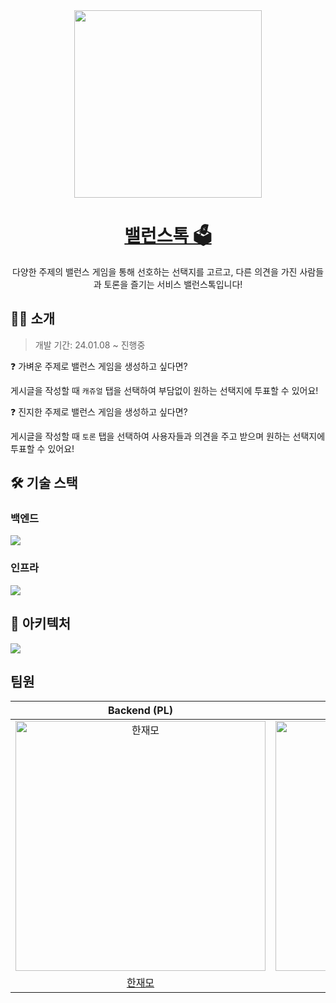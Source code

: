 <div align="center">

<img width="300" src="https://github.com/CHZZK-Study/Balance-Talk-Backend/assets/110653660/db63193c-b4cc-4e55-ab47-c1eb83debf8e">

# [밸런스톡 🗳️](https://balancetalk.kro.kr/)
다양한 주제의 밸런스 게임을 통해 선호하는 선택지를 고르고, 다른 의견을 가진 사람들과 토론을 즐기는 서비스 밸런스톡입니다!

</div>

## 🙋🏻 소개
> 개발 기간: 24.01.08 ~ 진행중

❓ 가벼운 주제로 밸런스 게임을 생성하고 싶다면?

게시글을 작성할 때 `캐쥬얼` 탭을 선택하여 부담없이 원하는 선택지에 투표할 수 있어요!

❓ 진지한 주제로 밸런스 게임을 생성하고 싶다면?

게시글을 작성할 때 `토론` 탭을 선택하여 사용자들과 의견을 주고 받으며 원하는 선택지에 투표할 수 있어요!

## 🛠️ 기술 스택
### 백엔드
<img src="https://github.com/CHZZK-Study/Balance-Talk-Backend/assets/110653660/6d2a14ef-92bb-4021-967c-4c8b58939be8">

### 인프라
<img src="https://github.com/CHZZK-Study/Balance-Talk-Backend/assets/110653660/cd69ce13-c775-44a1-a3fe-6846985e14e8">


## 🧱 아키텍처
<img src="https://github.com/CHZZK-Study/Balance-Talk-Backend/assets/110653660/f4f1f902-4197-422b-8286-c9923212f0d4">

## 팀원
|                                         Backend (PL)                                         |                                         Backend                                          |                                         Backend                                          |                                       Frontend                                        |                                        Frontend                                         |                                        Frontend                                        |
| :--------------------------------------------------------------------------------------: | :--------------------------------------------------------------------------------------: | :--------------------------------------------------------------------------------------: | :-----------------------------------------------------------------------------------: | :-------------------------------------------------------------------------------------: | :------------------------------------------------------------------------------------: |
| <img src="https://avatars.githubusercontent.com/u/110653660?v=4" width=400px alt="한재모"/> | <img src="https://avatars.githubusercontent.com/u/73704053?v=4" width=400px alt="왕효준"/> | <img src="https://avatars.githubusercontent.com/u/78118588?v=4" width=400px alt="최준수"/> | <img src="https://avatars.githubusercontent.com/u/76507017?v=4" width=400px alt="강준우"/> | <img src="https://avatars.githubusercontent.com/u/62270427?v=4" width=400px alt="김성현"/> | <img src="https://avatars.githubusercontent.com/u/84820008?v=4" width=400px alt="유희선"/> |
|                       [한재모](https://github.com/Hanjaemo)                        |                            [왕효준](https://github.com/gywns0417)                            |                            [최준수](https://github.com/junslog)                            |                         [강준우](https://github.com/jw0097)                         |                            [김성현](https://github.com/SungHyun627)                            |                          [유희선](https://github.com/hsgh085)                           |
